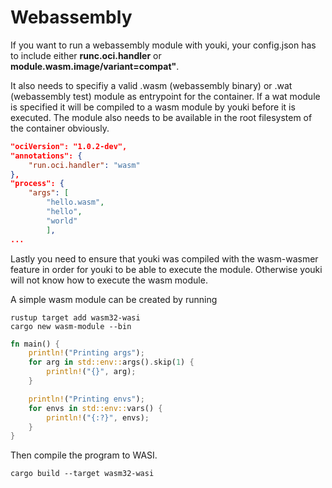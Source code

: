 # Webassembly

If you want to run a webassembly module with youki, your config.json has to include either **runc.oci.handler** or **module.wasm.image/variant=compat"**. 

It also needs to specifiy a valid .wasm (webassembly binary) or .wat (webassembly test) module as entrypoint for the container. If a wat module is specified it will be compiled to a wasm module by youki before it is executed. The module also needs to be available in the root filesystem of the container obviously.


```json
"ociVersion": "1.0.2-dev",
"annotations": {
	"run.oci.handler": "wasm"
},
"process": {
    "args": [
		"hello.wasm",
		"hello",
        "world"
		],
...
```
Lastly you need to ensure that youki was compiled with the wasm-wasmer feature in order for youki to be able to execute the module. Otherwise youki will not know how to execute the wasm module.

A simple wasm module can be created by running 

```console
rustup target add wasm32-wasi
cargo new wasm-module --bin
```

```rust
fn main() {
    println!("Printing args");
    for arg in std::env::args().skip(1) {
        println!("{}", arg);
    }

    println!("Printing envs");
    for envs in std::env::vars() {
        println!("{:?}", envs);
    }  
}
```
Then compile the program to WASI.
```console
cargo build --target wasm32-wasi
```
